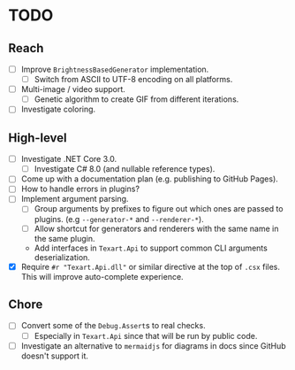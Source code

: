 # TODO

## Reach

- [ ] Improve `BrightnessBasedGenerator` implementation.
  - [ ] Switch from ASCII to UTF-8 encoding on all platforms.
- [ ] Multi-image / video support.
  - [ ] Genetic algorithm to create GIF from different iterations.
- [ ] Investigate coloring.

## High-level

- [ ] Investigate .NET Core 3.0.
  - [ ] Investigate C# 8.0 (and nullable reference types).
- [ ] Come up with a documentation plan (e.g. publishing to GitHub Pages).
- [ ] How to handle errors in plugins?
- [ ] Implement argument parsing.
  - [ ] Group arguments by prefixes to figure out which ones are passed to plugins. (e.g `--generator-*` and `--renderer-*`).
  - [ ] Allow shortcut for generators and renderers with the same name in the same plugin.
  - Add interfaces in `Texart.Api` to support common CLI arguments deserialization.
- [X] Require `#r "Texart.Api.dll"` or similar directive at the top of `.csx` files. This will improve auto-complete experience.

## Chore

- [ ] Convert some of the `Debug.Assert`s to real checks.
  - [ ] Especially in `Texart.Api` since that will be run by public code.
- [ ] Investigate an alternative to `mermaidjs` for diagrams in docs since GitHub doesn't support it.
